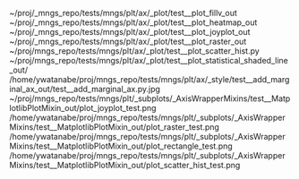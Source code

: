 <!-- ---
!-- Timestamp: 2025-05-03 15:23:36
!-- Author: ywatanabe
!-- File: /home/ywatanabe/proj/_mngs_repo/tests/TODO.md
!-- --- -->

~/proj/_mngs_repo/tests/mngs/plt/ax/_plot/test__plot_fillv_out
~/proj/_mngs_repo/tests/mngs/plt/ax/_plot/test__plot_heatmap_out
~/proj/_mngs_repo/tests/mngs/plt/ax/_plot/test__plot_joyplot_out
~/proj/_mngs_repo/tests/mngs/plt/ax/_plot/test__plot_raster_out
~/proj/mngs_repo/tests/mngs/plt/ax/_plot/test__plot_scatter_hist.py
~/proj/mngs_repo/tests/mngs/plt/ax/_plot/test__plot_statistical_shaded_line_out/
/home/ywatanabe/proj/mngs_repo/tests/mngs/plt/ax/_style/test__add_marginal_ax_out/test__add_marginal_ax.py.jpg
~/proj/mngs_repo/tests/mngs/plt/_subplots/_AxisWrapperMixins/test__MatplotlibPlotMixin_out/plot_joyplot_test.png
/home/ywatanabe/proj/mngs_repo/tests/mngs/plt/_subplots/_AxisWrapperMixins/test__MatplotlibPlotMixin_out/plot_raster_test.png
/home/ywatanabe/proj/mngs_repo/tests/mngs/plt/_subplots/_AxisWrapperMixins/test__MatplotlibPlotMixin_out/plot_rectangle_test.png
/home/ywatanabe/proj/mngs_repo/tests/mngs/plt/_subplots/_AxisWrapperMixins/test__MatplotlibPlotMixin_out/plot_scatter_hist_test.png

<!-- EOF -->